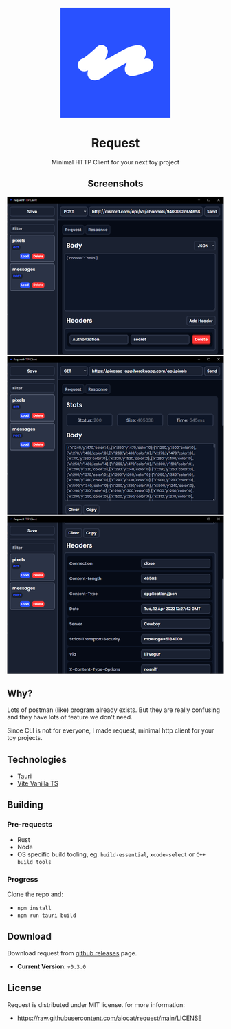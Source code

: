 <div align="center">

![Logo](/assets/logo.png)
# Request
Minimal HTTP Client for your next toy project
## Screenshots
![s1](/assets/ss1.png)
![s2](/assets/ss2.png)
![s3](/assets/ss3.png)

</div>

## Why?
Lots of postman (like) program already exists. But they are really confusing and they have lots of feature we don't need. 

Since CLI is not for everyone, I made request, minimal http client for your toy projects.


## Technologies
- [Tauri](https://tauri.studio/)
- [Vite Vanilla TS](https://vitejs.dev/)

## Building
### Pre-requests
- Rust
- Node
- OS specific build tooling, eg. `build-essential`, `xcode-select` or `C++ build tools`

### Progress
Clone the repo and:
- `npm install`
- `npm run tauri build`

## Download
Download request from [github releases](https://github.com/aiocat/request/releases/latest) page.
- **Current Version**: `v0.3.0`
## License
Request is distributed under MIT license. for more information:
- https://raw.githubusercontent.com/aiocat/request/main/LICENSE